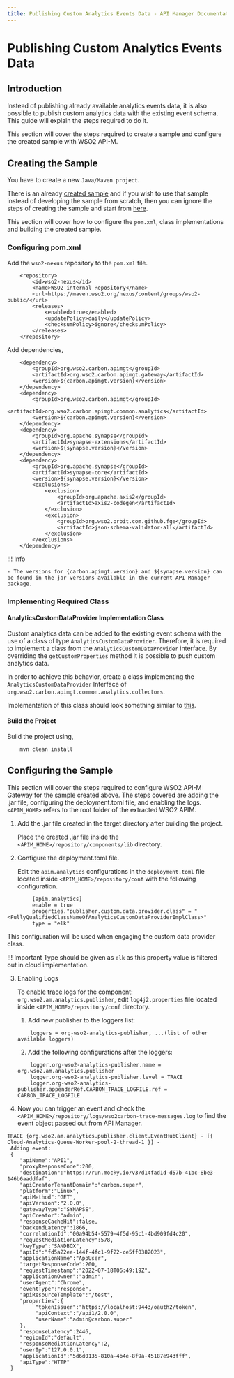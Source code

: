 ```yaml
---
title: Publishing Custom Analytics Events Data - API Manager Documentation
---
```


# Publishing Custom Analytics Events Data

## Introduction

Instead of publishing already available analytics events data, it is also possible to publish custom analytics data with the existing event schema. This guide will explain the steps required to do it.

This section will cover the steps required to create a sample and configure the created sample with WSO2 API-M.

## Creating the Sample

You have to create a new `Java/Maven project`. 

There is an already [created sample](https://github.com/wso2/samples-apim/tree/master/analytics-custom-data-provider) and if you wish to use that sample instead of developing the sample from scratch, then you can ignore the steps of creating the sample and start from [here]({{base_path}}/monitoring/api-analytics/samples/publishing-custom-analytics-data/#build-the-project).

This section will cover how to configure the `pom.xml`, class implementations and building the created sample.

### Configuring pom.xml

Add the `wso2-nexus` repository to the `pom.xml` file.

```code
    <repository>
        <id>wso2-nexus</id>
        <name>WSO2 internal Repository</name>
        <url>https://maven.wso2.org/nexus/content/groups/wso2-public/</url>
        <releases>
            <enabled>true</enabled>
            <updatePolicy>daily</updatePolicy>
            <checksumPolicy>ignore</checksumPolicy>
        </releases>
    </repository>
```

Add dependencies,

```code
    <dependency>
        <groupId>org.wso2.carbon.apimgt</groupId>
        <artifactId>org.wso2.carbon.apimgt.gateway</artifactId>
        <version>${carbon.apimgt.version}</version>
    </dependency>
    <dependency>
        <groupId>org.wso2.carbon.apimgt</groupId>
        <artifactId>org.wso2.carbon.apimgt.common.analytics</artifactId>
        <version>${carbon.apimgt.version}</version>
    </dependency>
    <dependency>
        <groupId>org.apache.synapse</groupId>
        <artifactId>synapse-extensions</artifactId>
        <version>${synapse.version}</version>
    </dependency>
    <dependency>
        <groupId>org.apache.synapse</groupId>
        <artifactId>synapse-core</artifactId>
        <version>${synapse.version}</version>
        <exclusions>
            <exclusion>
                <groupId>org.apache.axis2</groupId>
                <artifactId>axis2-codegen</artifactId>
            </exclusion>
            <exclusion>
                <groupId>org.wso2.orbit.com.github.fge</groupId>
                <artifactId>json-schema-validator-all</artifactId>
            </exclusion>
        </exclusions>
    </dependency>
```

!!! Info

	- The versions for {carbon.apimgt.version} and ${synapse.version} can be found in the jar versions available in the current API Manager package.

### Implementing Required Class

#### AnalyticsCustomDataProvider Implementation Class

Custom analytics data can be added to the existing event schema with the use of a class of type `AnalyticsCustomDataProvider`. Therefore, it is required to implement a class from the `AnalyticsCustomDataProvider` interface. By overriding the `getCustomProperties` method it is possible to push custom analytics data.

In order to achieve this behavior, create a class implementing the `AnalyticsCustomDataProvider` Interface of `org.wso2.carbon.apimgt.common.analytics.collectors`.

Implementation of this class should look something similar to [this](https://github.com/wso2/samples-apim/blob/master/analytics-custom-data-provider/src/main/java/org/wso2/carbon/apimgt/gateway/sample/publisher/CustomDataProvider.java).

#### Build the Project

Build the project using,

```code
    mvn clean install
```

## Configuring the Sample

This section will cover the steps required to configure WSO2 API-M Gateway for the sample created above. The steps covered are adding the .jar file, configuring the deployment.toml file, and enabling the logs. `<APIM_HOME>` refers to the root folder of the extracted WSO2 APIM.

1. Add the .jar file created in the target directory after building the project.

    Place the created .jar file inside the `<APIM_HOME>/repository/components/lib` directory.

2. Configure the deployment.toml file.

    Edit the `apim.analytics` configurations in the `deployment.toml` file located inside `<APIM_HOME>/repository/conf` with the following configuration.

```code
        [apim.analytics]
        enable = true
        properties."publisher.custom.data.provider.class" = "<FullyQualifiedClassNameOfAnalyticsCustomDataProviderImplClass>"
        type = "elk"
```

This configuration will be used when engaging the custom data provider class.

!!! Important
    Type should be given as `elk` as this property value is filtered out in cloud implementation.

3. Enabling Logs

    To [enable trace logs]({{base_path}}/monitoring/observability/configuring-logging/#enabling-logs-for-a-component) for the component: `org.wso2.am.analytics.publisher`, edit `log4j2.properties` file located inside `<APIM_HOME>/repository/conf` directory. 

    1. Add new publisher to the loggers list:

    ```code
        loggers = org-wso2-analytics-publisher, ...(list of other available loggers)
    ```

    2. Add the following configurations after the loggers:

    ```code
        logger.org-wso2-analytics-publisher.name = org.wso2.am.analytics.publisher
        logger.org-wso2-analytics-publisher.level = TRACE
        logger.org-wso2-analytics-publisher.appenderRef.CARBON_TRACE_LOGFILE.ref = CARBON_TRACE_LOGFILE
    ```

4. Now you can trigger an event and check the `<APIM_HOME>/repository/logs/wso2carbon-trace-messages.log` to find the event object passed out from API Manager.

```log
TRACE {org.wso2.am.analytics.publisher.client.EventHubClient} - [{ Cloud-Analytics-Queue-Worker-pool-2-thread-1 }] - 
 Adding event: 
 {
    "apiName":"API1",
    "proxyResponseCode":200,
    "destination":"https://run.mocky.io/v3/d14fad1d-d57b-41bc-8be3-146b6aaddfaf",
    "apiCreatorTenantDomain":"carbon.super",
    "platform":"Linux",
    "apiMethod":"GET",
    "apiVersion":"2.0.0",
    "gatewayType":"SYNAPSE",
    "apiCreator":"admin",
    "responseCacheHit":false,
    "backendLatency":1866,
    "correlationId":"00a94b54-5579-4f5d-95c1-4bd909fd4c20",
    "requestMediationLatency":578,
    "keyType":"SANDBOX",
    "apiId":"fd5a22ee-144f-4fc1-9f22-ce5ff0382023",
    "applicationName":"AppUser",
    "targetResponseCode":200,
    "requestTimestamp":"2022-07-18T06:49:19Z",
    "applicationOwner":"admin",
    "userAgent":"Chrome",
    "eventType":"response",
    "apiResourceTemplate":"/test",
    "properties":{
         "tokenIssuer":"https://localhost:9443/oauth2/token",
         "apiContext":"/api1/2.0.0",
         "userName":"admin@carbon.super"
    },
    "responseLatency":2446,
    "regionId":"default",
    "responseMediationLatency":2,
    "userIp":"127.0.0.1",
    "applicationId":"5d6d0135-810a-4b4e-8f9a-45187e943fff",
    "apiType":"HTTP"
 }
```